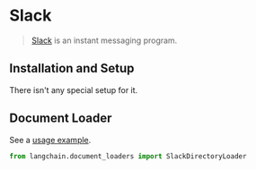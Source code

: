 # Slack

>[Slack](https://slack.com/) is an instant messaging program.
 
## Installation and Setup

There isn't any special setup for it.



## Document Loader

See a [usage example](../modules/indexes/document_loaders/examples/slack.ipynb).

```python
from langchain.document_loaders import SlackDirectoryLoader
```
